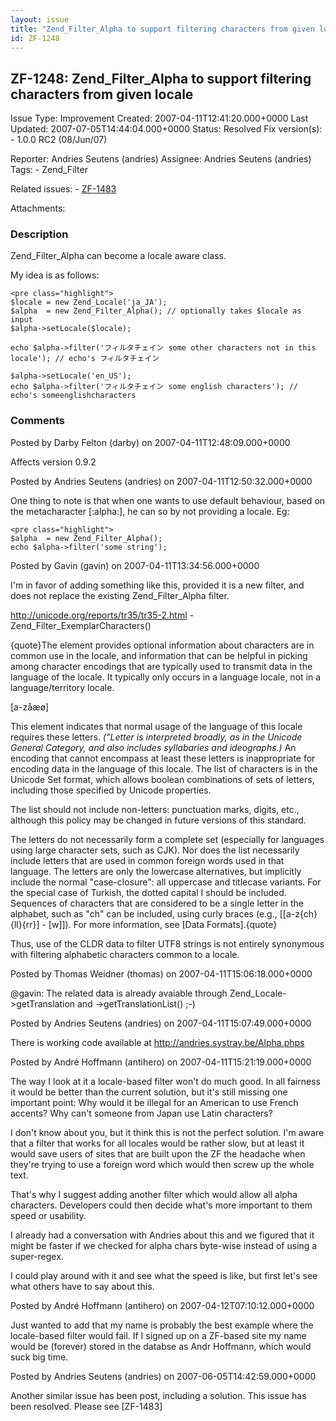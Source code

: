 ```yaml
---
layout: issue
title: "Zend_Filter_Alpha to support filtering characters from given locale"
id: ZF-1248
---
```


ZF-1248: Zend\_Filter\_Alpha to support filtering characters from given locale
------------------------------------------------------------------------------

 Issue Type: Improvement Created: 2007-04-11T12:41:20.000+0000 Last Updated: 2007-07-05T14:44:04.000+0000 Status: Resolved Fix version(s): - 1.0.0 RC2 (08/Jun/07)
 
 Reporter:  Andries Seutens (andries)  Assignee:  Andries Seutens (andries)  Tags: - Zend\_Filter
 
 Related issues: - [ZF-1483](/issues/browse/ZF-1483)
 
 Attachments: 
### Description

Zend\_Filter\_Alpha can become a locale aware class.

My idea is as follows:

 
    <pre class="highlight">
    $locale = new Zend_Locale('ja_JA');
    $alpha  = new Zend_Filter_Alpha(); // optionally takes $locale as input
    $alpha->setLocale($locale);
    
    echo $alpha->filter('フィルタチェイン some other characters not in this locale'); // echo's フィルタチェイン 
    
    $alpha->setLocale('en_US');
    echo $alpha->filter('フィルタチェイン some english characters'); // echo's someenglishcharacters


 

 

### Comments

Posted by Darby Felton (darby) on 2007-04-11T12:48:09.000+0000

Affects version 0.9.2

 

 

Posted by Andries Seutens (andries) on 2007-04-11T12:50:32.000+0000

One thing to note is that when one wants to use default behaviour, based on the metacharacter [:alpha:], he can so by not providing a locale. Eg:

 
    <pre class="highlight">
    $alpha  = new Zend_Filter_Alpha();
    echo $alpha->filter('some string');


 

 

Posted by Gavin (gavin) on 2007-04-11T13:34:56.000+0000

I'm in favor of adding something like this, provided it is a new filter, and does not replace the existing Zend\_Filter\_Alpha filter.

<http://unicode.org/reports/tr35/tr35-2.html> - Zend\_Filter\_ExemplarCharacters()

{quote}The element provides optional information about characters are in common use in the locale, and information that can be helpful in picking among character encodings that are typically used to transmit data in the language of the locale. It typically only occurs in a language locale, not in a language/territory locale.

[a-zåæø]

This element indicates that normal usage of the language of this locale requires these letters. _("Letter is interpreted broadly, as in the Unicode General Category, and also includes syllabaries and ideographs.)_ An encoding that cannot encompass at least these letters is inappropriate for encoding data in the language of this locale. The list of characters is in the Unicode Set format, which allows boolean combinations of sets of letters, including those specified by Unicode properties.

The list should not include non-letters: punctuation marks, digits, etc., although this policy may be changed in future versions of this standard.

The letters do not necessarily form a complete set (especially for languages using large character sets, such as CJK). Nor does the list necessarily include letters that are used in common foreign words used in that language. The letters are only the lowercase alternatives, but implicitly include the normal "case-closure": all uppercase and titlecase variants. For the special case of Turkish, the dotted capital I should be included. Sequences of characters that are considered to be a single letter in the alphabet, such as "ch" can be included, using curly braces (e.g., [[a-z{ch}{ll}{rr}] - [w]]). For more information, see [Data Formats].{quote}

Thus, use of the CLDR data to filter UTF8 strings is not entirely synonymous with filtering alphabetic characters common to a locale.

 

 

Posted by Thomas Weidner (thomas) on 2007-04-11T15:06:18.000+0000

@gavin: The related data is already avaiable through Zend\_Locale->getTranslation and ->getTranslationList() ;-)

 

 

Posted by Andries Seutens (andries) on 2007-04-11T15:07:49.000+0000

There is working code available at <http://andries.systray.be/Alpha.phps>

 

 

Posted by André Hoffmann (antihero) on 2007-04-11T15:21:19.000+0000

The way I look at it a locale-based filter won't do much good. In all fairness it would be better than the current solution, but it's still missing one important point: Why would it be illegal for an American to use French accents? Why can't someone from Japan use Latin characters?

I don't know about you, but it think this is not the perfect solution. I'm aware that a filter that works for all locales would be rather slow, but at least it would save users of sites that are built upon the ZF the headache when they're trying to use a foreign word which would then screw up the whole text.

That's why I suggest adding another filter which would allow all alpha characters. Developers could then decide what's more important to them speed or usability.

I already had a conversation with Andries about this and we figured that it might be faster if we checked for alpha chars byte-wise instead of using a super-regex.

I could play around with it and see what the speed is like, but first let's see what others have to say about this.

 

 

Posted by André Hoffmann (antihero) on 2007-04-12T07:10:12.000+0000

Just wanted to add that my name is probably the best example where the locale-based filter would fail. If I signed up on a ZF-based site my name would be (forever) stored in the databse as Andr Hoffmann, which would suck big time.

 

 

Posted by Andries Seutens (andries) on 2007-06-05T14:42:59.000+0000

Another similar issue has been post, including a solution. This issue has been resolved. Please see [ZF-1483]

 

 